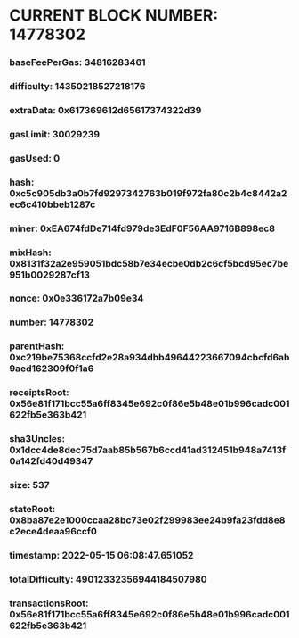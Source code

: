 # CURRENT BLOCK NUMBER: 14778302

### baseFeePerGas: 34816283461
### difficulty: 14350218527218176
### extraData: 0x617369612d65617374322d39
### gasLimit: 30029239
### gasUsed: 0
### hash: 0xc5c905db3a0b7fd9297342763b019f972fa80c2b4c8442a2ec6c410bbeb1287c
### miner: 0xEA674fdDe714fd979de3EdF0F56AA9716B898ec8
### mixHash: 0x8131f32a2e959051bdc58b7e34ecbe0db2c6cf5bcd95ec7be951b0029287cf13
### nonce: 0x0e336172a7b09e34
### number: 14778302
### parentHash: 0xc219be75368ccfd2e28a934dbb49644223667094cbcfd6ab9aed162309f0f1a6
### receiptsRoot: 0x56e81f171bcc55a6ff8345e692c0f86e5b48e01b996cadc001622fb5e363b421
### sha3Uncles: 0x1dcc4de8dec75d7aab85b567b6ccd41ad312451b948a7413f0a142fd40d49347
### size: 537
### stateRoot: 0x8ba87e2e1000ccaa28bc73e02f299983ee24b9fa23fdd8e8c2ece4deaa96ccf0
### timestamp: 2022-05-15 06:08:47.651052
### totalDifficulty: 49012332356944184507980
### transactionsRoot: 0x56e81f171bcc55a6ff8345e692c0f86e5b48e01b996cadc001622fb5e363b421
